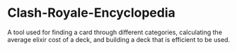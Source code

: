 # Clash-Royale-Encyclopedia
A tool used for finding a card through different categories, calculating the average elixir cost of a deck, and building a deck that is efficient to be used.
